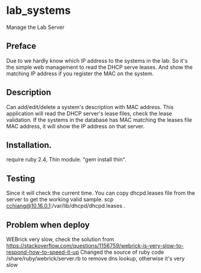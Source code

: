 # lab_systems


Manage the Lab Server

## Preface
Due to we hardly know which IP address to the systems in the lab. So it's the simple web management to read the DHCP serve leases.
And show the matching IP address if you register the MAC on the system.

## Description
Can add/edit/delete a system's description with MAC address. This application will read the DHCP server's lease files, check the lease validation.
If the systems in the database has MAC matching the leases file MAC address, it will show the IP address on that server.

## Installation.
require ruby 2.4, Thin module. "gem install thin".

## Testing
Since it will check the current time.
You can copy dhcpd.leases file from the server to get the working valid sample.
scp cchiang@10.16.0.1:/var/lib/dhcpd/dhcpd.leases .


## Problem when deploy

WEBrick very slow, check the solution from https://stackoverflow.com/questions/1156759/webrick-is-very-slow-to-respond-how-to-speed-it-up
Changed the source of ruby code /share/ruby/webrick/server.rb to remove dns lookup, otherwise it's very slow
